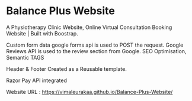 # Balance Plus Website

A Physiotherapy Clinic Website,
Online Virtual Consultation Booking Website | Built with Boostrap.

Custom form data google forms api is used to POST the request.
Google Reviews API is used to the review section from Google.
SEO Optimisation, Semantic TAGS

Header & Footer Created as a Reusable template.

Razor Pay API integrated

Website URL : https://vimaleurakaa.github.io/Balance-Plus-Website/

